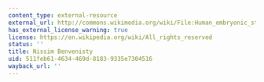 ```yaml
---
content_type: external-resource
external_url: http://commons.wikimedia.org/wiki/File:Human_embryonic_stem_cells.png
has_external_license_warning: true
license: https://en.wikipedia.org/wiki/All_rights_reserved
status: ''
title: Nissim Benvenisty
uid: 511feb61-4634-469d-8183-9335e7304516
wayback_url: ''
---
```

